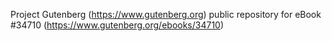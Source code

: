 Project Gutenberg (https://www.gutenberg.org) public repository for eBook #34710 (https://www.gutenberg.org/ebooks/34710)
